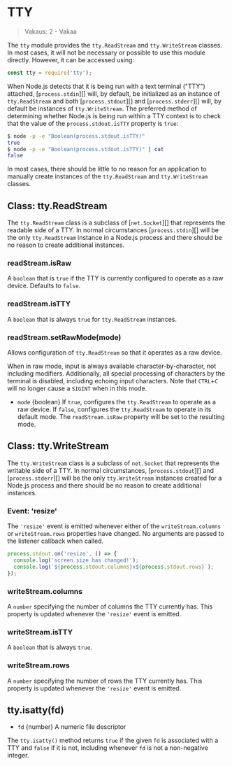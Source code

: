# TTY

<!--introduced_in=v0.10.0-->

> Vakaus: 2 - Vakaa

The `tty` module provides the `tty.ReadStream` and `tty.WriteStream` classes. In most cases, it will not be necessary or possible to use this module directly. However, it can be accessed using:

```js
const tty = require('tty');
```

When Node.js detects that it is being run with a text terminal ("TTY") attached, [`process.stdin`][] will, by default, be initialized as an instance of `tty.ReadStream` and both [`process.stdout`][] and [`process.stderr`][] will, by default be instances of `tty.WriteStream`. The preferred method of determining whether Node.js is being run within a TTY context is to check that the value of the `process.stdout.isTTY` property is `true`:

```sh
$ node -p -e "Boolean(process.stdout.isTTY)"
true
$ node -p -e "Boolean(process.stdout.isTTY)" | cat
false
```

In most cases, there should be little to no reason for an application to manually create instances of the `tty.ReadStream` and `tty.WriteStream` classes.

## Class: tty.ReadStream
<!-- YAML
added: v0.5.8
-->

The `tty.ReadStream` class is a subclass of [`net.Socket`][] that represents the readable side of a TTY. In normal circumstances [`process.stdin`][] will be the only `tty.ReadStream` instance in a Node.js process and there should be no reason to create additional instances.

### readStream.isRaw
<!-- YAML
added: v0.7.7
-->

A `boolean` that is `true` if the TTY is currently configured to operate as a raw device. Defaults to `false`.

### readStream.isTTY
<!-- YAML
added: v0.5.8
-->

A `boolean` that is always `true` for `tty.ReadStream` instances.

### readStream.setRawMode(mode)
<!-- YAML
added: v0.7.7
-->

Allows configuration of `tty.ReadStream` so that it operates as a raw device.

When in raw mode, input is always available character-by-character, not including modifiers. Additionally, all special processing of characters by the terminal is disabled, including echoing input characters. Note that `CTRL`+`C` will no longer cause a `SIGINT` when in this mode.

* `mode` {boolean} If `true`, configures the `tty.ReadStream` to operate as a raw device. If `false`, configures the `tty.ReadStream` to operate in its default mode. The `readStream.isRaw` property will be set to the resulting mode.

## Class: tty.WriteStream
<!-- YAML
added: v0.5.8
-->

The `tty.WriteStream` class is a subclass of `net.Socket` that represents the writable side of a TTY. In normal circumstances, [`process.stdout`][] and [`process.stderr`][] will be the only `tty.WriteStream` instances created for a Node.js process and there should be no reason to create additional instances.

### Event: 'resize'
<!-- YAML
added: v0.7.7
-->

The `'resize'` event is emitted whenever either of the `writeStream.columns` or `writeStream.rows` properties have changed. No arguments are passed to the listener callback when called.

```js
process.stdout.on('resize', () => {
  console.log('screen size has changed!');
  console.log(`${process.stdout.columns}x${process.stdout.rows}`);
});
```

### writeStream.columns
<!-- YAML
added: v0.7.7
-->

A `number` specifying the number of columns the TTY currently has. This property is updated whenever the `'resize'` event is emitted.

### writeStream.isTTY
<!-- YAML
added: v0.5.8
-->

A `boolean` that is always `true`.

### writeStream.rows
<!-- YAML
added: v0.7.7
-->

A `number` specifying the number of rows the TTY currently has. This property is updated whenever the `'resize'` event is emitted.

## tty.isatty(fd)
<!-- YAML
added: v0.5.8
-->

* `fd` {number} A numeric file descriptor

The `tty.isatty()` method returns `true` if the given `fd` is associated with a TTY and `false` if it is not, including whenever `fd` is not a non-negative integer.
